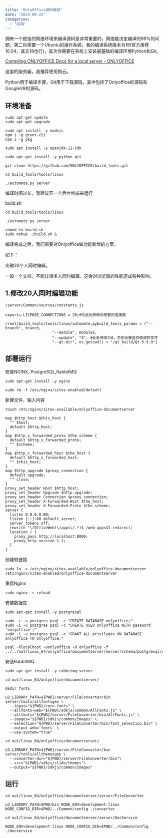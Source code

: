 ```yaml
---
title: "OnlyOffice源码编译"
date: "2023-09-22"
categories: 
  - "后端"
---
```


拥有一个绝佳的网络环境来编译源码是非常重要的，网络能决定编译的99%的问题，第二你需要一个Ubuntu的操作系统。我的编译系统版本为18(官方推荐16.04，其实18也行)，其次你需要在系统上安装最基础的编译环境Python和Git。

[Compiling ONLYOFFICE Docs for a local server - ONLYOFFICE](https://helpcenter.onlyoffice.com/installation/docs-community-compile.aspx)

这里的服务器，我推荐使用狗云。

Python用于编译步骤，Git用于下载源码，其中包括了Onlyoffice的源码和GoogleV8的源码。

## 环境准备

```
sudo apt-get update
sudo apt-get upgrade
```

```
sudo apt install -y nodejs
npm i -g grunt-cli
npm i -g pkg

sudo apt install -y openjdk-11-jdk
```

```
sudo apt-get install -y python git
```

```
git clone https://github.com/ONLYOFFICE/build_tools.git
```

```
cd build_tools/tools/linux
```

```
./automate.py server
```

编译时间过长，我建议开一个后台终端来运行

build.sh

```
cd build_tools/tools/linux

./automate.py server
```

```
chmod +x build.sh
sudo nohup ./build.sh &
```

编译完成之后，我们需要对Onlyoffice做功能新增的方案。

如下：

突破20个人同时编辑。

一般一个文档，不能让很多人同时编辑，这会对浏览器的性能造成各种影响。

## 1.修改20人同时编辑功能

```
/server/Common/sources/constants.js

exports.LICENSE_CONNECTIONS = 20;#将此处修改你想要的连接数
```

```
/root/build_tools/tools/linux/automate.pybuild_tools_params = ["--branch", branch,
                     "--module", modules,
                     "--update", "0", #此处修改为0，否则会覆盖你修改的文件
                     "--qt-dir", os.getcwd() + "/qt_build/Qt-5.9.9"]
```

## 部署运行

安装NGINX, PostgreSQL,RabbitMQ

```
sudo apt-get install -y nginx
```

```
sudo rm -f /etc/nginx/sites-enabled/default
```

新建文件，输入内容

```
touch /etc/nginx/sites-available/onlyoffice-documentserver
```

```
map $http_host $this_host {
  "" $host;
  default $http_host;
}
map $http_x_forwarded_proto $the_scheme {
  default $http_x_forwarded_proto;
  "" $scheme;
}
map $http_x_forwarded_host $the_host {
  default $http_x_forwarded_host;
  "" $this_host;
}
map $http_upgrade $proxy_connection {
  default upgrade;
  "" close;
}
proxy_set_header Host $http_host;
proxy_set_header Upgrade $http_upgrade;
proxy_set_header Connection $proxy_connection;
proxy_set_header X-Forwarded-Host $the_host;
proxy_set_header X-Forwarded-Proto $the_scheme;
server {
  listen 0.0.0.0:80;
  listen [::]:80 default_server;
  server_tokens off;
  rewrite ^\/OfficeWeb(\/apps\/.*)$ /web-apps$1 redirect;
  location / {
    proxy_pass http://localhost:8000;
    proxy_http_version 1.1;
  }  
}
```

创建软链接

```
sudo ln -s /etc/nginx/sites-available/onlyoffice-documentserver /etc/nginx/sites-enabled/onlyoffice-documentserver
```

重启Nginx

```
sudo nginx -s reload
```

安装数据库

```
sudo apt-get install -y postgresql
```

```
sudo -i -u postgres psql -c "CREATE DATABASE onlyoffice;"
sudo -i -u postgres psql -c "CREATE USER onlyoffice WITH password 'onlyoffice';"
sudo -i -u postgres psql -c "GRANT ALL privileges ON DATABASE onlyoffice TO onlyoffice;"
```

```
psql -hlocalhost -Uonlyoffice -d onlyoffice -f ../../out/linux_64/onlyoffice/documentserver/server/schema/postgresql/createdb.sql
```

安装RabbitMQ

```
sudo apt-get install -y rabbitmq-server
```

```
cd out/linux_64/onlyoffice/documentserver/
```

```
mkdir fonts
```

```
LD_LIBRARY_PATH=${PWD}/server/FileConverter/bin server/tools/allfontsgen \
  --input="${PWD}/core-fonts" \
  --allfonts-web="${PWD}/sdkjs/common/AllFonts.js" \
  --allfonts="${PWD}/server/FileConverter/bin/AllFonts.js" \
  --images="${PWD}/sdkjs/common/Images" \
  --selection="${PWD}/server/FileConverter/bin/font_selection.bin" \
  --output-web='fonts' \
  --use-system="true"
```

```
cd out/linux_64/onlyoffice/documentserver/
```

```
LD_LIBRARY_PATH=${PWD}/server/FileConverter/bin server/tools/allthemesgen \
  --converter-dir="${PWD}/server/FileConverter/bin"\
  --src="${PWD}/sdkjs/slide/themes"\
  --output="${PWD}/sdkjs/common/Images"
```

## 运行

```
cd out/linux_64/onlyoffice/documentserver/server/FileConverter

LD_LIBRARY_PATH=$PWD/bin NODE_ENV=development-linux NODE_CONFIG_DIR=$PWD/../Common/config ./converter
```

```
cd out/linux_64/onlyoffice/documentserver/server/DocService

NODE_ENV=development-linux NODE_CONFIG_DIR=$PWD/../Common/config ./docservice
```

